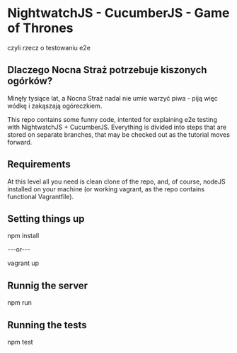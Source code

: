 # NightwatchJS - CucumberJS - Game of Thrones
czyli rzecz o testowaniu e2e

## Dlaczego Nocna Straż potrzebuje kiszonych ogórków?
Minęły tysiące lat, a Nocna Straż nadal nie umie warzyć piwa - piją więc wódkę i zakąszają ogóreczkiem.

This repo contains some funny code, intented for explaining e2e testing with NightwatchJS + CucumberJS. Everything is divided into steps that are stored on separate branches, that may be checked out as the tutorial moves forward.

## Requirements
At this level all you need is clean clone of the repo, and, of course, nodeJS installed on your machine (or working vagrant, as the repo contains functional Vagrantfile).

## Setting things up

npm install

---or---

vagrant up

## Runnig the server
npm run

## Running the tests
npm test